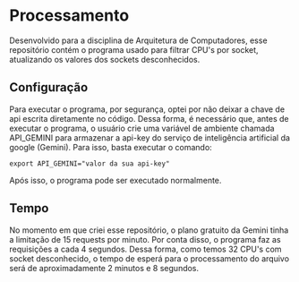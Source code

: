 # Processamento
Desenvolvido para a disciplina de Arquitetura de Computadores, esse repositório contém o programa usado para filtrar CPU's por socket, atualizando os valores dos sockets desconhecidos. 

## Configuração
Para executar o programa, por segurança, optei por não deixar a chave de api escrita diretamente no código. Dessa forma, é necessário que, antes de executar o programa, o usuário crie uma variável de ambiente chamada API_GEMINI para armazenar a api-key do serviço de inteligência artificial da google (Gemini). Para isso, basta executar o comando:

`export API_GEMINI="valor da sua api-key"`

Após isso, o programa pode ser executado normalmente.

## Tempo
No momento em que criei esse repositório, o plano gratuito da Gemini tinha a limitação de 15 requests por minuto. Por conta disso, o programa faz as requisições a cada 4 segundos. Dessa forma, como temos 32 CPU's com socket desconhecido, o tempo de esperá para o processamento do arquivo será de aproximadamente 2 minutos e 8 segundos.
